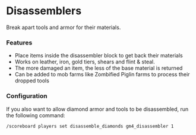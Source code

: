 # Disassemblers<!--$headerTitle--><!--$pmc:delete-->

Break apart tools and armor for their materials.<!--$pmc:headerSize-->

### Features
- Place items inside the disassembler block to get back their materials
- Works on leather, iron, gold tiers, shears and flint & steal.
- The more damaged an item, the less of the base material is returned
- Can be added to mob farms like Zombified Piglin farms to process their dropped tools

### Configuration
If you also want to allow diamond armor and tools to be disassembled, run the following command:
```
/scoreboard players set disassemble_diamonds gm4_disassembler 1
```
